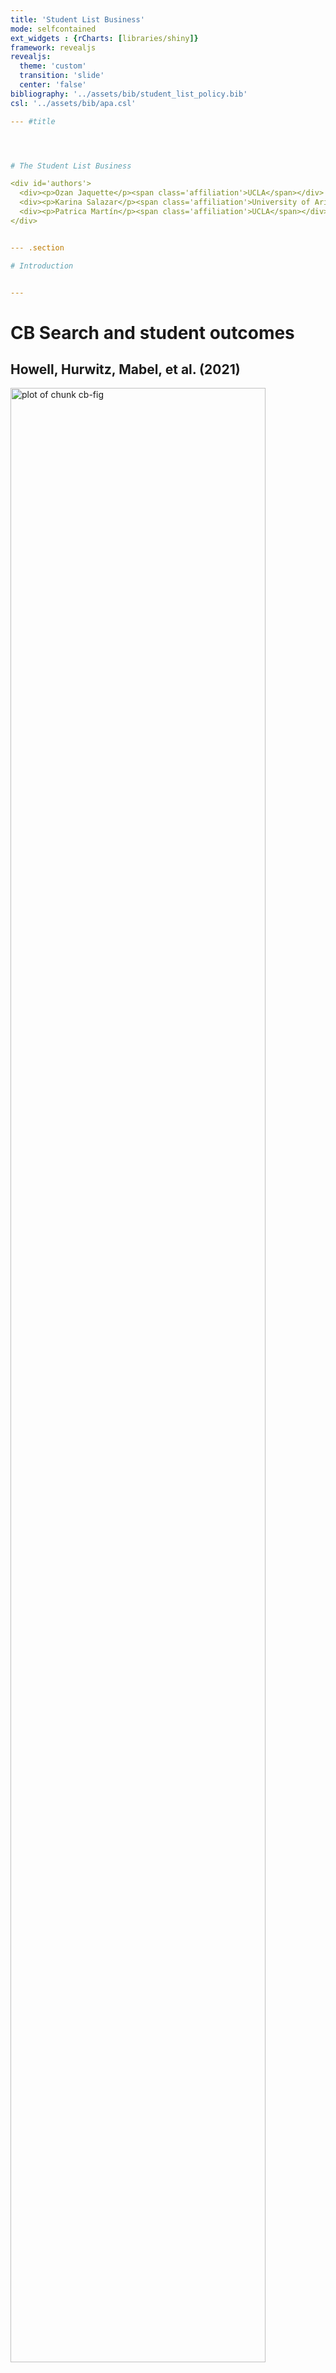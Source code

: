 ```yaml
---
title: 'Student List Business'
mode: selfcontained
ext_widgets : {rCharts: [libraries/shiny]}
framework: revealjs
revealjs:
  theme: 'custom'
  transition: 'slide'
  center: 'false'
bibliography: '../assets/bib/student_list_policy.bib'
csl: '../assets/bib/apa.csl'

--- #title




# The Student List Business

<div id='authors'>
  <div><p>Ozan Jaquette</p><span class='affiliation'>UCLA</span></div>
  <div><p>Karina Salazar</p><span class='affiliation'>University of Arizona</span></div>
  <div><p>Patrica Martín</p><span class='affiliation'>UCLA</span></div>
</div>


--- .section

# Introduction


---
```


# CB Search and student outcomes
## Howell, Hurwitz, Mabel, et al. (2021)

<img src="assets/fig/cb-fig-1.png" title="plot of chunk cb-fig" alt="plot of chunk cb-fig" width="90%" />


---

# How could lists be so important?
## The US market for higher education


Title IV institutions
- Allowed to enroll students that receive federal financial aid

<br>

A national voucher system
- Federal/state student aid, household savings follow students to institutions

<br>

Tuition is largest revenue source
- Title IV institutions have incentive to enroll students who receive federal student aid

<br>

Problems
- Students don't know all their options, don't know which institutions interested in them
- Institutions don't know who the prospects are or how to contact them

<br>

Student lists
- A matchmaking intermediary that connects institutions to prospects


--- .subsection

# The student list project


--- 

## Project overview

Data collection

- Issued public records requests to all public universities in four states (CA, IL, MN, TX)
- Target student list vendors
  - College Board, ACT
- Data collection began February 2020  
  - Seeking student lists purchased from 2016-2020

<br>
For each purchased list, sought two pieces of data

1. "Order summary" specifying search filter criteria ([LINK](https://drive.google.com/file/d/1gPZ-WWw0gdFT7VtzBN3hKLnj2DzoaqnY/view))
1. De-identified prospect-level student list ([LINK](https://drive.google.com/file/d/1Qvc_QRi9izEF1W78Lh4nNi5NsXjCZqUE/view))

<br>
Empirical research questions

1. Which filter criteria were selected in student lists purchases?
1. What are the characteristics of prospects included in student lists purchases?
1. What is the relationship between student list filter criteria and the characteristics of
purchased prospects?

<br>
Partners

- Funded by Joyce Foundation, Kresge Foundation
- Pro bono partnership with a civil rights legal organization and four multinational law firms
- Our first report to be published by [ACCEPT](https://www.acceptgroup.org/)


---

## What we learned


Began the project with a focus on university behavior

- Which universities doing a "good" vs. "bad" job of reaching out to the community?
- This was the wrong focus!

<br>
What we learned
- The student list products themselves are problematic
- Often, name buys outsourced to consultancy and university employees lacked knowledge
- Radical transformation in market for student list data happening right now
  - For-profit suppliers entered the market
  - Distinction between consulting firms and student list vendor has blurred
  - Test-optional

<br>
Revised focus
- Student list products
- Dynamics and key players in the market for student list data



--- .section

# The Student List Business


--- .subsection

# Student list basics


--- .subsubsection

# Situating the student list business
## How industries find customers


**Lead generation**

- Connect consumers interested in products (leads) to merchants who sell those products (Federal Trade Commission, 2016)

<br>
__List-based leads__, based on the direct mail model

- "Publisher" obtains information about customers >>
  - Often, publisher sells data to "aggregator" >>
  - Publisher/aggregator sells data to merchant >>
  - Merchant serves marketing material to consumers via purchased contact info
- Student lists are example of list-based lead generation

<br>
__Behavioral-based leads__ (e.g., Google Search)

- Target (*verb*) users of a platform (e.g., Twitter)
- Identify targets (*noun*) based on user profile, simultaneously serve ads while they are on platform
  - Also, serve ads when they visit website that partners with the platform (e.g., Google Display Network)


<br>
Finding customers in higher education

- Buy lists from College Board and ACT to identify college-bound high school students (EAB, 2018)
- Behavioral based marketing to target markets where reliable student lists are unavailable
  - e.g., community college and for-profit credentials, online program managers (OPMs) recruiting adults
  - Additionally, behavioral based marketing for brand awareness


--- &twocol

## The enrollment funnel

*** =left

<center>**The marketing funnel**</center>


<br>

<img src="../assets/images/marketing-funnel-diagram.png" alt="Enrollment Funnel" style="width:90%;margin:0 auto;">

Source: [skyword.com](https://www.skyword.com/contentstandard/how-the-marketing-funnel-works-from-top-to-bottom/)

*** =right

<center>**The enrollment funnel**</center>

<br>

<img src="../assets/images/enrollment_funnel.png" alt="Enrollment Funnel" style="width:80%;margin:0 auto;">

Source: [pngwing.com](https://www.pngwing.com/en/free-png-krrpy)


--- &twocol

## The enrollment funnel

*** =left

Prospects

- Population of desirable potential students

Leads

- Prospects whose contact info has been obtained

Inquiries

- Prospects who have contacted the institution
  - Institution as first contact (leads)
  - Student as first contact

<br>
Interventions along the funnel

- Convert prospects to leads
  - purchase student lists
- Convert leads/inquiries to applicants
  - Email, mail, targeted social media
- Convert admits to enrolles
  - Financial aid packages

*** =right

<center>**The enrollment funnel**</center>

<br>

<img src="../assets/images/enrollment_funnel.png" alt="Enrollment Funnel" style="width:80%;margin:0 auto;">

Source: [pngwing.com](https://www.pngwing.com/en/free-png-krrpy)




--- .subsubsection

# College Board and ACT lists
## Data sources and list contents

College Board and ACT have been largest student list vendors for several decades

- College Board "Student Search Service" created in 1972 (Belkin, 2019)
- ACT "Educational Opportunity Service"
  - ACT acquired National Research Center for College and University (NRCCUA) in 2018
  - Student list products part of new "Encoura Data Lab"

<br>
Source of student list data

- Create student list data from database of test takers (e.g., PSAT, SAT, AP, PreACT, ACT)
  - Pre-test questionnaire (e.g., demographic, preferences about college)
- Students have opportunity to opt in or opt out of student list products

<br>
Pricing

- Historically, a price-per-prospect model
- ACT moved to subscription pricing with [creation of Encoura](https://encoura.org/combined-data-set/)
- College Board currently charges \$0.50 per name, but [moving to subscription pricing](https://cbsearch.collegeboard.org/pdf/2022-23-subscription-plan-pricing.pdf) too

<br>
What information does a list contain
- Contact, demographic, college preferences, limited academic achievement
- College Board template [HERE](https://drive.google.com/file/d/1Qvc_QRi9izEF1W78Lh4nNi5NsXjCZqUE/view)
- ACT template [HERE](https://drive.google.com/file/d/1rsP45OyOsnPYhV8uWYKDAy_spGhjj6aj/view)


--- 

## Sources of exclusion

<br>

College Board and ACT student lists exclude students in two broad ways

1. Generally, only test-takers are included in student list products
  - Test-taking rates differ by race, socioeconomic status, geography
1. "Search filters" allow universities to control which prospects included/excluded from a purchase
  - Relationship between search filters and prospect characteristics is focus of our empirical analyses (report 2)

<br>
Test-optional

- Test-optional movement threatens "coverage" of College Board/ACT student list products
- Number of test-takers will likely decline in future


--- 

## Buying student lists

"Search filters" allow universities to control which prospects included/excluded from a purchase

<br>
Commonly used search filters ([Link to ACT filters](https://helpcenter.encoura.org/hc/en-us/articles/360035260452-Prospect-Search-Filters-))

- Graduation year, HS GPA, test score range, gender, race/ethnicity, geography (e.g., state, zip-code, "geomarket"), intended major

<br>

New filters based on predictive analytics to facilitate micro-targeting ("efficient" name buys of "right fit" students)

- College Board "geodemographic" filters
  - Target prospects based on historical college-going behavior of students at the school/neighborhood
- ACT "enrollment predictor"
  - Target prospects based on their predicted probability of enrolling at your institution

<br>

Policy concerns

- Some search filters disproportionately exclude underrepresented students, especially when used in combination
- Filtering prospects based on the behavior of others (e.g., geodemographic filters)
- More broadly, demand for filters that aid "efficient" name buys is a consequence of names costing so much

--- .subsection

# Market dynamics


--- 

# Shaping the market for student list data
## The five dynamics

1. **Universities and enrollment management consulting firms**
  - Universities are primary customers of student lists, but EM consultancies play central role in buying and using names
<br>    
1. **New data sources, new vendors**
  - Advances in technology created new sources of student list data, leading to market entry by new vendors
<br>    
1. **Acquisitions and concentration**
  - Trend towards competition reversed by rise in acquisitions; EAB enters the student list business
<br>    
1. **Incumbents College Board and ACT seek to retain competitive advantage**
  - Add product features that aid micro-targeting
  - Enter the market for enrollment management consulting
<br>    
1. **The test-optional movement**
  - For-profit firms poised to acquire market share ceded by CB/ACT, and maximize profit by restricting access to names


--- .subsubsection

# Universities and consulting firms
## &nbsp;

Universities need students

- Universities are the primary customers of student list products
- As recruiting became more complex and competitive, universities hire EM consultancies to develop/implement recruiting campaigns

<br>
Enrollment management (EM) consulting firms
- Universities are the primary customers of EM consultancies
- EM firms depend on student list suppliers for two reasons:
  1. Advice/execution of name buys is a core service offered by firms
  1. Names are essential input to predictive models and recruiting interventions firms provide

<br>
Competition in the enrollment management consulting industry

- A mix of large full-service providers (e.g., [Ruffalo Noel Levitz](https://www.ruffalonl.com/)) and small/medium boutique firms (e.g., [Fire Engine Red](https://www.fire-engine-red.com/))
- Anecdotally, market entry in the 2000s
- Over last decade, increase in market concentration due to acquisitions (Rogers, 2014; Wan, 2021)

--- .subsubsection

# New data sources, new vendors
## &nbsp;

Sources of student list data by late 20th Century

- Standardized assessments
- High school students complete paper survey at school (e.g., College Bound Selection Service (CBSS))

<br>

Advances in technology yield new sources of student list data in the 21st Century

- Data students voluntarily submit online
  - Free college/scholarship search engines (e.g., [scholarships.com](https://www.scholarships.com/), [Niche](https://www.niche.com/colleges/search/best-colleges/), [parchment](https://www.parchment.com/c/college/search/browse/), [Cappex](https://www.cappex.com/))
  - Social network platforms with explicit goal of sharing student profiles with universities they are interested in (e.g., Zinch, [Cirkled In](https://www.cirkledin.com/))
- Software purchased by high schools to help students plan for college
  - e.g., [Naviance](https://www.powerschool.com/solutions/naviance-by-powerschool/), [Scoir](https://www.scoir.com/?hsLang=en-us)
  
<br>

New data sources create opportunities for market entry by new vendors

- Vendors associated with college search engines (e.g., [Cappex](https://www.cappex.com/))
  - Failed market entry by Chegg
- Vendors associated with software used by high schools/students
  - Hobsons acquired Naviance >> PowerSchool acquired Naviance

--- .subsubsection

# Acquisitions and concentration
## Trends in broader EdTech sector

The 2000s were a time of investment and market entry in EdTech, including:

- Entry in enrollment management consulting industry
- Entry by new student list vendors

<br>
In last five years, increase in both investment and acquisitions (Bradley, 2021)

- Broader EdTech sector becomes more concentrated
- Student list vendors get acquired (e.g., NRCCUA by ACT, Cappex by EAB)
- Enrollment management consulting firms get acquired (e.g., Noel Levitz by Ruffalo, ) (Rogers, 2014)

<br>
Emergence of large organizations that are simultaneously consultants, software providers, and suppliers of names

- [EAB](https://eab.com/) is an enrollment management consulting firm
  - EAB does not sell lists the way College Board and ACT do
  - By end of 2021, EAB arguably became one of most important suppliers of names


--- 

## EAB enters the student list business

Origins of EAB

- In 1983, Bill Royall founded Royall \& Company to provide direct marketing and fundraising for political campaigns
- By 1995, enrollment management consulting for higher ed became main focus
- In 2015, Royall \& Company was acquired for \$850 million by the the Advisory Board Company (NASDAQ:ABCO)
- In 2017, purchased by Vista Equity partners for \$1.5 billion





--- .subsubsection

# Incumbents seek advantage
## &nbsp;

TEXT

--- .subsubsection

# Test-optional
## &nbsp;

TEXT



--- .section

# Empirical Analyses


---

# Introduction
## Women in STEM prospects

<img src="assets/fig/women-in-stem-1.png" title="plot of chunk women-in-stem" alt="plot of chunk women-in-stem" width="90%" />

Note: <i>Public high schools that satisfied the following criteria were included: enrolls at least ten female 12th graders; is a non-virtual school; is an open, new, or reopened school. Prospects whose race were unknown (0.9%) or did not report their race (3%) were excluded.</i>



--- .subsection

# Data collection and research design


--- .subsubsection

# Data collection
## Summary of data received

<!-- html table generated in R 3.6.3 by xtable 1.8-4 package -->
<!-- Mon Aug 29 02:17:42 2022 -->
<table border=1>
  <tr style="text-align:center;"><th>State</th><th># received order summary</th><th># no order summary</th><th># received list</th><th># no list</th><th># received both</th><th># did not receive both</th></tr> <tr> <td align="center"> CA </td> <td align="center">   9 </td> <td align="center">  23 </td> <td align="center">  13 </td> <td align="center">  19 </td> <td align="center">   9 </td> <td align="center">  23 </td> </tr>
  <tr> <td align="center"> IL </td> <td align="center">   9 </td> <td align="center">   3 </td> <td align="center">   9 </td> <td align="center">   3 </td> <td align="center">   8 </td> <td align="center">   4 </td> </tr>
  <tr> <td align="center"> TX </td> <td align="center">  15 </td> <td align="center">  20 </td> <td align="center">  16 </td> <td align="center">  19 </td> <td align="center">  10 </td> <td align="center">  25 </td> </tr>
   </table>


--- .subsubsection

# Research design
## Summary of orders and prospects

<!-- html table generated in R 3.6.3 by xtable 1.8-4 package -->
<!-- Mon Aug 29 02:17:42 2022 -->
<table border=1>
  <tr style="text-align:center;"><th style="border-bottom:none;">RQ1</th><th style="border-bottom:none;">RQ3</th><th style="border-bottom:none;">RQ2</th><th style="border-bottom:none;">RQ3</th></tr><tr style="text-align:center;"><th># orders total</th><th># orders with list</th><th># prospects total</th><th># prospects with order</th></tr> <tr> <td align="center"> 830 </td> <td align="center"> 414 </td> <td align="center"> 3,663,257 </td> <td align="center"> 2,549,085 </td> </tr>
   </table>


---

## Orders and prospects purchased

<img src="assets/fig/orders-prospects-purchased-1.png" title="plot of chunk orders-prospects-purchased" alt="plot of chunk orders-prospects-purchased" width="90%" />



--- .subsection

# RQ1


--- .subsubsection

# Broad patterns
## Filters used in order purchases

<img src="assets/fig/orders-filters-1.png" title="plot of chunk orders-filters" alt="plot of chunk orders-filters" width="90%" />


--- .subsubsection

# Academic filters
## GPA filter used

<img src="assets/fig/orders-gpa-1.png" title="plot of chunk orders-gpa" alt="plot of chunk orders-gpa" width="90%" />


---

## SAT filter used


<img src="assets/fig/orders-sat-1.png" title="plot of chunk orders-sat" alt="plot of chunk orders-sat" width="90%" />


---

## PSAT filter used

<img src="assets/fig/orders-psat-1.png" title="plot of chunk orders-psat" alt="plot of chunk orders-psat" width="90%" />



--- .subsubsection

#  Geographic filters
## State filter used by research universities, out-of-state

<img src="assets/fig/orders-state-research-outofstate-1.png" title="plot of chunk orders-state-research-outofstate" alt="plot of chunk orders-state-research-outofstate" width="90%" />

---

## State filter used by research universities, in-state

<img src="assets/fig/orders-state-research-instate-1.png" title="plot of chunk orders-state-research-instate" alt="plot of chunk orders-state-research-instate" width="90%" />


--- .subsubsection

# Demographic filters
## Race filter

<img src="assets/fig/orders-race-1.png" title="plot of chunk orders-race" alt="plot of chunk orders-race" width="90%" />


--- .subsubsection

# Combination of filters
## Filter combos used in order purchases

<!-- html table generated in R 3.6.3 by xtable 1.8-4 package -->
<!-- Mon Aug 29 02:17:49 2022 -->
<table border=1>
  <tr><th colspan="3" style="text-align:center;">Research</th><th colspan="3" style="text-align:center;">MA/doctoral</th></tr><tr><th>Filters</th><th>Count</th><th>Percent</th><th>Filters</th><th>Count</th><th>Percent</th></tr> <tr> <td> HS grad class, GPA, SAT, PSAT, Rank, State, Race </td> <td align="center">  39 </td> <td align="center"> 10% </td> <td> HS grad class, GPA, SAT, Zip code </td> <td align="center"> 206 </td> <td align="center"> 45% </td> </tr>
  <tr> <td> HS grad class, PSAT, State </td> <td align="center">  27 </td> <td align="center"> 7% </td> <td> HS grad class, GPA, PSAT, Zip code </td> <td align="center"> 145 </td> <td align="center"> 32% </td> </tr>
  <tr> <td> HS grad class, GPA, PSAT, State, Race </td> <td align="center">  20 </td> <td align="center"> 5% </td> <td> HS grad class, SAT, State </td> <td align="center">  31 </td> <td align="center"> 7% </td> </tr>
  <tr> <td> HS grad class, PSAT, State, Low SES </td> <td align="center">  20 </td> <td align="center"> 5% </td> <td> HS grad class, GPA, SAT, PSAT, Zip code </td> <td align="center">  28 </td> <td align="center"> 6% </td> </tr>
  <tr> <td> HS grad class, GPA, PSAT, State </td> <td align="center">  17 </td> <td align="center"> 5% </td> <td> HS grad class, GPA, SAT, State </td> <td align="center">   7 </td> <td align="center"> 2% </td> </tr>
  <tr> <td> HS grad class, GPA, SAT, State </td> <td align="center">  16 </td> <td align="center"> 4% </td> <td> HS grad class, SAT, Geomarket </td> <td align="center">   6 </td> <td align="center"> 1% </td> </tr>
  <tr> <td> HS grad class, GPA, AP score, Geomarket </td> <td align="center">  15 </td> <td align="center"> 4% </td> <td> HS grad class, GPA, SAT, County </td> <td align="center">   5 </td> <td align="center"> 1% </td> </tr>
  <tr> <td> HS grad class, GPA, SAT, PSAT, State, Segment, Gender </td> <td align="center">  13 </td> <td align="center"> 3% </td> <td> HS grad class, GPA, SAT, PSAT, County </td> <td align="center">   4 </td> <td align="center"> 1% </td> </tr>
  <tr> <td> HS grad class, PSAT, Geomarket </td> <td align="center">  12 </td> <td align="center"> 3% </td> <td> HS grad class, GPA, PSAT, State </td> <td align="center">   2 </td> <td align="center"> 0% </td> </tr>
  <tr> <td> HS grad class, SAT, State, Low SES, College size </td> <td align="center">  11 </td> <td align="center"> 3% </td> <td> HS grad class, SAT, Geomarket, College type </td> <td align="center">   2 </td> <td align="center"> 0% </td> </tr>
   </table>


--- .subsection

# RQ2


---

# Characteristics of Prospects
## Number of prospects by university type and location

<img src="assets/fig/rq2-counts-1.png" title="plot of chunk rq2-counts" alt="plot of chunk rq2-counts" width="90%" />



--- .subsubsection

# Public research universities 
## Racial composition of prospects in lists purchased

<img src="assets/fig/rq2-race-research-1.png" title="plot of chunk rq2-race-research" alt="plot of chunk rq2-race-research" width="90%" />


---

## Median household income of prospects in lists purchased

<img src="assets/fig/rq2-income-research-1.png" title="plot of chunk rq2-income-research" alt="plot of chunk rq2-income-research" width="90%" />


---

## Locale of prospects in lists purchased

<img src="assets/fig/rq2-locale-research-1.png" title="plot of chunk rq2-locale-research" alt="plot of chunk rq2-locale-research" width="90%" />


--- .subsubsection

# Public ma/doctoral universities
## Racial composition of prospects in lists purchased

<img src="assets/fig/rq2-race-regional-1.png" title="plot of chunk rq2-race-regional" alt="plot of chunk rq2-race-regional" width="90%" />


---

## Median household income of prospects purchased

<img src="assets/fig/rq2-income-regional-1.png" title="plot of chunk rq2-income-regional" alt="plot of chunk rq2-income-regional" width="90%" />


---

## Locale of prospects in lists purchased

<img src="assets/fig/rq2-locale-regional-1.png" title="plot of chunk rq2-locale-regional" alt="plot of chunk rq2-locale-regional" width="90%" />


--- .subsection

# RQ3


--- .subsubsection

# Characteristics by filters
## Prospect characteristics across individual filter criteria

<!-- html table generated in R 3.6.3 by xtable 1.8-4 package -->
<!-- Mon Aug 29 02:17:53 2022 -->
<table style="font-size:10px;">
  <tr style="text-align: center;"><th colspan="3" style="border-bottom: none;"></th><th colspan="5">Academic</th><th style="border-bottom: none;"><th colspan="5">Geographic</th><th style="border-bottom: none;"></th><th colspan="2">Demographic</th></tr><tr style="text-align:center;"><th width="15px;"></th><th></th><th>All domestic</th><th>GPA</th><th>PSAT</th><th>SAT</th><th>HS rank</th><th>AP score</th><th width="5px;"></th><th>Zip code</th><th>State</th><th>Geomarket</th><th>Segment</th><th>CBSA</th><th width="5px;"></th><th>Race</th><th>Gender</th></tr> <tr> <td> Total </td> <td>   </td> <td align="center"> 3,547,620 </td> <td align="center"> 1,101,266 </td> <td align="center"> 1,812,447 </td> <td align="center"> 971,237 </td> <td align="center"> 146,660 </td> <td align="center"> 75,479 </td> <td align="center">   </td> <td align="center"> 165,924 </td> <td align="center"> 1,173,678 </td> <td align="center"> 1,056,951 </td> <td align="center"> 186,519 </td> <td align="center"> 146,313 </td> <td align="center">   </td> <td align="center"> 279,626 </td> <td align="center"> 39,546 </td> </tr>
   <tr style="font-weight:900"><td colspan="2">Location</td></tr><tr> <td>   </td> <td> % In-state </td> <td align="center"> 38 </td> <td align="center"> 62 </td> <td align="center"> 30 </td> <td align="center"> 54 </td> <td align="center"> 83 </td> <td align="center"> 42 </td> <td align="center">   </td> <td align="center"> 98 </td> <td align="center"> 48 </td> <td align="center"> 17 </td> <td align="center"> 15 </td> <td align="center"> 4 </td> <td align="center">   </td> <td align="center"> 59 </td> <td align="center"> 6 </td> </tr>
  <tr> <td>   </td> <td> % Out-of-state </td> <td align="center"> 62 </td> <td align="center"> 38 </td> <td align="center"> 70 </td> <td align="center"> 46 </td> <td align="center"> 17 </td> <td align="center"> 58 </td> <td align="center">   </td> <td align="center"> 2 </td> <td align="center"> 52 </td> <td align="center"> 83 </td> <td align="center"> 85 </td> <td align="center"> 96 </td> <td align="center">   </td> <td align="center"> 41 </td> <td align="center"> 94 </td> </tr>
   <tr style="font-weight:900"><td colspan="2">Race/ethnicity</td></tr><tr> <td>   </td> <td> % White </td> <td align="center"> 48 </td> <td align="center"> 45 </td> <td align="center"> 50 </td> <td align="center"> 47 </td> <td align="center"> 51 </td> <td align="center"> 17 </td> <td align="center">   </td> <td align="center"> 43 </td> <td align="center"> 42 </td> <td align="center"> 57 </td> <td align="center"> 51 </td> <td align="center"> 53 </td> <td align="center">   </td> <td align="center"> 25 </td> <td align="center"> 47 </td> </tr>
  <tr> <td>   </td> <td> % Asian </td> <td align="center"> 16 </td> <td align="center"> 15 </td> <td align="center"> 17 </td> <td align="center"> 15 </td> <td align="center"> 10 </td> <td align="center"> 7 </td> <td align="center">   </td> <td align="center"> 13 </td> <td align="center"> 18 </td> <td align="center"> 13 </td> <td align="center"> 27 </td> <td align="center"> 28 </td> <td align="center">   </td> <td align="center"> 5 </td> <td align="center"> 38 </td> </tr>
  <tr> <td>   </td> <td> % Black </td> <td align="center"> 5 </td> <td align="center"> 7 </td> <td align="center"> 4 </td> <td align="center"> 7 </td> <td align="center"> 8 </td> <td align="center"> 17 </td> <td align="center">   </td> <td align="center"> 8 </td> <td align="center"> 5 </td> <td align="center"> 4 </td> <td align="center"> 3 </td> <td align="center"> 2 </td> <td align="center">   </td> <td align="center"> 11 </td> <td align="center"> 1 </td> </tr>
  <tr> <td>   </td> <td> % Latinx </td> <td align="center"> 21 </td> <td align="center"> 24 </td> <td align="center"> 19 </td> <td align="center"> 22 </td> <td align="center"> 23 </td> <td align="center"> 46 </td> <td align="center">   </td> <td align="center"> 27 </td> <td align="center"> 24 </td> <td align="center"> 16 </td> <td align="center"> 11 </td> <td align="center"> 8 </td> <td align="center">   </td> <td align="center"> 46 </td> <td align="center"> 6 </td> </tr>
  <tr> <td>   </td> <td> % AI/AN </td> <td align="center"> 1 </td> <td align="center"> 1 </td> <td align="center"> 1 </td> <td align="center"> 0 </td> <td align="center"> 1 </td> <td align="center"> 1 </td> <td align="center">   </td> <td align="center"> 1 </td> <td align="center"> 1 </td> <td align="center"> 0 </td> <td align="center"> 0 </td> <td align="center"> 0 </td> <td align="center">   </td> <td align="center"> 2 </td> <td align="center"> 0 </td> </tr>
  <tr> <td>   </td> <td> % NH/PI </td> <td align="center"> 0 </td> <td align="center"> 0 </td> <td align="center"> 0 </td> <td align="center"> 0 </td> <td align="center"> 0 </td> <td align="center"> 1 </td> <td align="center">   </td> <td align="center"> 0 </td> <td align="center"> 0 </td> <td align="center"> 0 </td> <td align="center"> 0 </td> <td align="center"> 0 </td> <td align="center">   </td> <td align="center"> 0 </td> <td align="center"> 0 </td> </tr>
  <tr> <td>   </td> <td> % Multiracial </td> <td align="center"> 5 </td> <td align="center"> 5 </td> <td align="center"> 5 </td> <td align="center"> 5 </td> <td align="center"> 5 </td> <td align="center"> 10 </td> <td align="center">   </td> <td align="center"> 4 </td> <td align="center"> 6 </td> <td align="center"> 5 </td> <td align="center"> 5 </td> <td align="center"> 5 </td> <td align="center">   </td> <td align="center"> 9 </td> <td align="center"> 5 </td> </tr>
  <tr> <td>   </td> <td> % Other </td> <td align="center"> 0 </td> <td align="center"> 0 </td> <td align="center"> 0 </td> <td align="center"> 0 </td> <td align="center"> 0 </td> <td align="center"> 0 </td> <td align="center">   </td> <td align="center"> 0 </td> <td align="center"> 0 </td> <td align="center"> 0 </td> <td align="center"> 0 </td> <td align="center"> 0 </td> <td align="center">   </td> <td align="center"> 0 </td> <td align="center"> 0 </td> </tr>
  <tr> <td>   </td> <td> % No response </td> <td align="center"> 4 </td> <td align="center"> 3 </td> <td align="center"> 3 </td> <td align="center"> 3 </td> <td align="center"> 2 </td> <td align="center"> 1 </td> <td align="center">   </td> <td align="center"> 4 </td> <td align="center"> 3 </td> <td align="center"> 4 </td> <td align="center"> 3 </td> <td align="center"> 3 </td> <td align="center">   </td> <td align="center"> 2 </td> <td align="center"> 3 </td> </tr>
  <tr> <td>   </td> <td> % Missing </td> <td align="center"> 0 </td> <td align="center"> 0 </td> <td align="center"> 1 </td> <td align="center"> 0 </td> <td align="center"> 0 </td> <td align="center"> 0 </td> <td align="center">   </td> <td align="center"> 1 </td> <td align="center"> 1 </td> <td align="center"> 1 </td> <td align="center"> 0 </td> <td align="center"> 0 </td> <td align="center">   </td> <td align="center"> 0 </td> <td align="center"> 0 </td> </tr>
   <tr style="font-weight:900"><td colspan="2">Gender</td></tr><tr> <td>   </td> <td> % Male </td> <td align="center"> 34 </td> <td align="center"> 19 </td> <td align="center"> 37 </td> <td align="center"> 18 </td> <td align="center"> 0 </td> <td align="center"> 3 </td> <td align="center">   </td> <td align="center"> 46 </td> <td align="center"> 24 </td> <td align="center"> 48 </td> <td align="center"> 6 </td> <td align="center"> 0 </td> <td align="center">   </td> <td align="center"> 11 </td> <td align="center"> 0 </td> </tr>
  <tr> <td>   </td> <td> % Female </td> <td align="center"> 36 </td> <td align="center"> 23 </td> <td align="center"> 40 </td> <td align="center"> 20 </td> <td align="center"> 1 </td> <td align="center"> 15 </td> <td align="center">   </td> <td align="center"> 54 </td> <td align="center"> 27 </td> <td align="center"> 52 </td> <td align="center"> 9 </td> <td align="center"> 0 </td> <td align="center">   </td> <td align="center"> 12 </td> <td align="center"> 33 </td> </tr>
  <tr> <td>   </td> <td> % Other  </td> <td align="center"> 0 </td> <td align="center"> 0 </td> <td align="center"> 0 </td> <td align="center"> 0 </td> <td align="center"> 0 </td> <td align="center"> 0 </td> <td align="center">   </td> <td align="center"> 0 </td> <td align="center"> 0 </td> <td align="center"> 0 </td> <td align="center"> 0 </td> <td align="center"> 0 </td> <td align="center">   </td> <td align="center"> 0 </td> <td align="center"> 0 </td> </tr>
  <tr> <td>   </td> <td> % Missing  </td> <td align="center"> 30 </td> <td align="center"> 58 </td> <td align="center"> 22 </td> <td align="center"> 63 </td> <td align="center"> 99 </td> <td align="center"> 82 </td> <td align="center">   </td> <td align="center"> 0 </td> <td align="center"> 49 </td> <td align="center"> 0 </td> <td align="center"> 85 </td> <td align="center"> 1 </td> <td align="center">   </td> <td align="center"> 77 </td> <td align="center"> 67 </td> </tr>
   <tr style="font-weight:900"><td colspan="2">Household income</td></tr><tr> <td>   </td> <td> Median income </td> <td align="center"> $107K </td> <td align="center"> $105K </td> <td align="center"> $108K </td> <td align="center"> $105K </td> <td align="center"> $99K </td> <td align="center"> $90K </td> <td align="center">   </td> <td align="center"> $97K </td> <td align="center"> $105K </td> <td align="center"> $107K </td> <td align="center"> $130K </td> <td align="center"> $135K </td> <td align="center">   </td> <td align="center"> $94K </td> <td align="center"> $127K </td> </tr>
   <tr style="font-weight:900"><td colspan="2">Locale</td></tr><tr> <td>   </td> <td> % City </td> <td align="center"> 27 </td> <td align="center"> 27 </td> <td align="center"> 27 </td> <td align="center"> 26 </td> <td align="center"> 26 </td> <td align="center"> 31 </td> <td align="center">   </td> <td align="center"> 31 </td> <td align="center"> 30 </td> <td align="center"> 23 </td> <td align="center"> 24 </td> <td align="center"> 22 </td> <td align="center">   </td> <td align="center"> 29 </td> <td align="center"> 26 </td> </tr>
  <tr> <td>   </td> <td> % Suburban </td> <td align="center"> 44 </td> <td align="center"> 47 </td> <td align="center"> 44 </td> <td align="center"> 48 </td> <td align="center"> 53 </td> <td align="center"> 40 </td> <td align="center">   </td> <td align="center"> 42 </td> <td align="center"> 42 </td> <td align="center"> 46 </td> <td align="center"> 54 </td> <td align="center"> 57 </td> <td align="center">   </td> <td align="center"> 47 </td> <td align="center"> 49 </td> </tr>
  <tr> <td>   </td> <td> % Rural - Fringe </td> <td align="center"> 22 </td> <td align="center"> 20 </td> <td align="center"> 22 </td> <td align="center"> 20 </td> <td align="center"> 15 </td> <td align="center"> 23 </td> <td align="center">   </td> <td align="center"> 19 </td> <td align="center"> 22 </td> <td align="center"> 23 </td> <td align="center"> 19 </td> <td align="center"> 19 </td> <td align="center">   </td> <td align="center"> 19 </td> <td align="center"> 23 </td> </tr>
  <tr> <td>   </td> <td> % Rural - Distant </td> <td align="center"> 6 </td> <td align="center"> 6 </td> <td align="center"> 5 </td> <td align="center"> 6 </td> <td align="center"> 6 </td> <td align="center"> 5 </td> <td align="center">   </td> <td align="center"> 7 </td> <td align="center"> 6 </td> <td align="center"> 6 </td> <td align="center"> 2 </td> <td align="center"> 1 </td> <td align="center">   </td> <td align="center"> 6 </td> <td align="center"> 2 </td> </tr>
  <tr> <td>   </td> <td> % Rural - Remote </td> <td align="center"> 1 </td> <td align="center"> 0 </td> <td align="center"> 1 </td> <td align="center"> 0 </td> <td align="center"> 0 </td> <td align="center"> 0 </td> <td align="center">   </td> <td align="center"> 1 </td> <td align="center"> 1 </td> <td align="center"> 1 </td> <td align="center"> 0 </td> <td align="center"> 0 </td> <td align="center">   </td> <td align="center"> 0 </td> <td align="center"> 0 </td> </tr>
  <tr> <td>   </td> <td> % Missing   </td> <td align="center"> 0 </td> <td align="center"> 0 </td> <td align="center"> 0 </td> <td align="center"> 0 </td> <td align="center"> 0 </td> <td align="center"> 0 </td> <td align="center">   </td> <td align="center"> 0 </td> <td align="center"> 0 </td> <td align="center"> 0 </td> <td align="center"> 0 </td> <td align="center"> 0 </td> <td align="center">   </td> <td align="center"> 0 </td> <td align="center"> 0 </td> </tr>
   </table>


--- .subsubsection

# Zip code & test score filters
## Los Angeles prospects from top income decile zip codes

<img src="assets/fig/asu-la-deep-dive-1.png" title="plot of chunk asu-la-deep-dive" alt="plot of chunk asu-la-deep-dive" width="90%" />



--- .subsubsection

# Geodemographic segment filters
## Filter by neighborhood segments

<!-- html table generated in R 3.6.3 by xtable 1.8-4 package -->
<!-- Mon Aug 29 02:17:55 2022 -->
<table style="font-size:10px;" id="cluster-en">
  <tr style="text-align:center;"><th style="text-align:left;">2011 D+ Cluster</th><th>SAT Math</th><th>SAT CR</th><th>Going Out of State</th><th>Percent NonWhite</th><th>Need Financial Aid</th><th>Med Income</th></tr> <tr> <td> 51 </td> <td align="center"> 546.00 </td> <td align="center"> 533.00 </td> <td align="center"> 32% </td> <td align="center"> 30% </td> <td align="center"> 57% </td> <td align="center"> $95,432 </td> </tr>
  <tr> <td> 52 </td> <td align="center"> 480.00 </td> <td align="center"> 470.00 </td> <td align="center"> 30% </td> <td align="center"> 58% </td> <td align="center"> 71% </td> <td align="center"> $63,578 </td> </tr>
  <tr> <td> 53 </td> <td align="center"> 561.00 </td> <td align="center"> 544.00 </td> <td align="center"> 32% </td> <td align="center"> 50% </td> <td align="center"> 55% </td> <td align="center"> $92,581 </td> </tr>
  <tr> <td> 54 </td> <td align="center"> 458.00 </td> <td align="center"> 443.00 </td> <td align="center"> 25% </td> <td align="center"> 83% </td> <td align="center"> 76% </td> <td align="center"> $38,977 </td> </tr>
  <tr> <td> 55 </td> <td align="center"> 566.00 </td> <td align="center"> 565.00 </td> <td align="center"> 52% </td> <td align="center"> 24% </td> <td align="center"> 63% </td> <td align="center"> $71,576 </td> </tr>
  <tr> <td> 56 </td> <td align="center"> 420.00 </td> <td align="center"> 411.00 </td> <td align="center"> 29% </td> <td align="center"> 93% </td> <td align="center"> 66% </td> <td align="center"> $35,308 </td> </tr>
  <tr> <td> 57 </td> <td align="center"> 541.00 </td> <td align="center"> 519.00 </td> <td align="center"> 52% </td> <td align="center"> 47% </td> <td align="center"> 43% </td> <td align="center"> $67,394 </td> </tr>
  <tr> <td> 58 </td> <td align="center"> 533.00 </td> <td align="center"> 489.00 </td> <td align="center"> 28% </td> <td align="center"> 87% </td> <td align="center"> 69% </td> <td align="center"> $68,213 </td> </tr>
  <tr> <td> 59 </td> <td align="center"> 561.00 </td> <td align="center"> 562.00 </td> <td align="center"> 52% </td> <td align="center"> 24% </td> <td align="center"> 74% </td> <td align="center"> $54,750 </td> </tr>
  <tr> <td> 60 </td> <td align="center"> 589.00 </td> <td align="center"> 590.00 </td> <td align="center"> 63% </td> <td align="center"> 37% </td> <td align="center"> 36% </td> <td align="center"> $104,174 </td> </tr>
  <tr> <td> 61 </td> <td align="center"> 585.00 </td> <td align="center"> 567.00 </td> <td align="center"> 51% </td> <td align="center"> 30% </td> <td align="center"> 40% </td> <td align="center"> $123,858 </td> </tr>
  <tr> <td> 62 </td> <td align="center"> 596.00 </td> <td align="center"> 595.00 </td> <td align="center"> 67% </td> <td align="center"> 24% </td> <td align="center"> 72% </td> <td align="center"> $59,824 </td> </tr>
  <tr> <td> 63 </td> <td align="center"> 548.00 </td> <td align="center"> 541.00 </td> <td align="center"> 39% </td> <td align="center"> 23% </td> <td align="center"> 65% </td> <td align="center"> $69,347 </td> </tr>
  <tr> <td> 64 </td> <td align="center"> 466.00 </td> <td align="center"> 466.00 </td> <td align="center"> 48% </td> <td align="center"> 34% </td> <td align="center"> 29% </td> <td align="center"> $49,829 </td> </tr>
  <tr> <td> 65 </td> <td align="center"> 440.00 </td> <td align="center"> 433.00 </td> <td align="center"> 23% </td> <td align="center"> 93% </td> <td align="center"> 78% </td> <td align="center"> $45,081 </td> </tr>
  <tr> <td> 66 </td> <td align="center"> 499.00 </td> <td align="center"> 492.00 </td> <td align="center"> 20% </td> <td align="center"> 12% </td> <td align="center"> 76% </td> <td align="center"> $50,453 </td> </tr>
  <tr> <td> 67 </td> <td align="center"> 519.00 </td> <td align="center"> 501.00 </td> <td align="center"> 27% </td> <td align="center"> 53% </td> <td align="center"> 59% </td> <td align="center"> $60,960 </td> </tr>
  <tr> <td> 68 </td> <td align="center"> 552.00 </td> <td align="center"> 558.00 </td> <td align="center"> 52% </td> <td align="center"> 35% </td> <td align="center"> 65% </td> <td align="center"> $57,902 </td> </tr>
  <tr> <td> 69 </td> <td align="center"> 534.00 </td> <td align="center"> 521.00 </td> <td align="center"> 37% </td> <td align="center"> 19% </td> <td align="center"> 65% </td> <td align="center"> $88,100 </td> </tr>
  <tr> <td> 70 </td> <td align="center"> 613.00 </td> <td align="center"> 598.00 </td> <td align="center"> 65% </td> <td align="center"> 29% </td> <td align="center"> 61% </td> <td align="center"> $86,381 </td> </tr>
  <tr> <td> 71 </td> <td align="center"> 405.00 </td> <td align="center"> 408.00 </td> <td align="center"> 39% </td> <td align="center"> 97% </td> <td align="center"> 68% </td> <td align="center"> $42,661 </td> </tr>
  <tr> <td> 72 </td> <td align="center"> 399.00 </td> <td align="center"> 397.00 </td> <td align="center"> 31% </td> <td align="center"> 87% </td> <td align="center"> 47% </td> <td align="center"> $32,708 </td> </tr>
  <tr> <td> 73 </td> <td align="center"> 528.00 </td> <td align="center"> 514.00 </td> <td align="center"> 29% </td> <td align="center"> 42% </td> <td align="center"> 62% </td> <td align="center"> $90,849 </td> </tr>
  <tr> <td> 74 </td> <td align="center"> 433.00 </td> <td align="center"> 435.00 </td> <td align="center"> 29% </td> <td align="center"> 84% </td> <td align="center"> 79% </td> <td align="center"> $44,065 </td> </tr>
  <tr> <td> 75 </td> <td align="center"> 459.00 </td> <td align="center"> 457.00 </td> <td align="center"> 28% </td> <td align="center"> 85% </td> <td align="center"> 72% </td> <td align="center"> $50,421 </td> </tr>
  <tr> <td> 76 </td> <td align="center"> 514.00 </td> <td align="center"> 509.00 </td> <td align="center"> 27% </td> <td align="center"> 38% </td> <td align="center"> 64% </td> <td align="center"> $61,332 </td> </tr>
  <tr> <td> 77 </td> <td align="center"> 502.00 </td> <td align="center"> 492.00 </td> <td align="center"> 26% </td> <td align="center"> 18% </td> <td align="center"> 75% </td> <td align="center"> $62,372 </td> </tr>
  <tr> <td> 78 </td> <td align="center"> 594.00 </td> <td align="center"> 578.00 </td> <td align="center"> 56% </td> <td align="center"> 26% </td> <td align="center"> 39% </td> <td align="center"> $134,400 </td> </tr>
  <tr> <td> 79 </td> <td align="center"> 550.00 </td> <td align="center"> 551.00 </td> <td align="center"> 57% </td> <td align="center"> 32% </td> <td align="center"> 74% </td> <td align="center"> $40,909 </td> </tr>
  <tr> <td> 80 </td> <td align="center"> 534.00 </td> <td align="center"> 527.00 </td> <td align="center"> 39% </td> <td align="center"> 39% </td> <td align="center"> 65% </td> <td align="center"> $49,877 </td> </tr>
  <tr> <td> 81 </td> <td align="center"> 491.00 </td> <td align="center"> 483.00 </td> <td align="center"> 27% </td> <td align="center"> 57% </td> <td align="center"> 72% </td> <td align="center"> $63,030 </td> </tr>
  <tr> <td> 82 </td> <td align="center"> 496.00 </td> <td align="center"> 491.00 </td> <td align="center"> 29% </td> <td align="center"> 21% </td> <td align="center"> 75% </td> <td align="center"> $53,465 </td> </tr>
  <tr> <td> 83 </td> <td align="center"> 500.00 </td> <td align="center"> 490.00 </td> <td align="center"> 19% </td> <td align="center"> 26% </td> <td align="center"> 71% </td> <td align="center"> $49,335 </td> </tr>
  <tr> <td> Total </td> <td align="center"> 512.00 </td> <td align="center"> 502.00 </td> <td align="center"> 32% </td> <td align="center"> 43% </td> <td align="center"> 65% </td> <td align="center"> $70,231 </td> </tr>
   </table>


---

## Filter by high school segments

<!-- html table generated in R 3.6.3 by xtable 1.8-4 package -->
<!-- Mon Aug 29 02:17:55 2022 -->
<table style="font-size:10px;" id="cluster-hs">
  <tr style="text-align:center;"><th style="text-align:left;">2011 D+ Cluster</th><th>SAT Math</th><th>SAT CR</th><th>Going Out of State</th><th>Percent NonWhite</th><th>Need Financial Aid</th><th>Med Income</th></tr> <tr> <td> 51 </td> <td align="center"> 462.00 </td> <td align="center"> 457.00 </td> <td align="center"> 14% </td> <td align="center"> 33% </td> <td align="center"> 68% </td> <td align="center"> $40,918 </td> </tr>
  <tr> <td> 52 </td> <td align="center"> 489.00 </td> <td align="center"> 496.00 </td> <td align="center"> 81% </td> <td align="center"> 99% </td> <td align="center"> 77% </td> <td align="center"> $64,730 </td> </tr>
  <tr> <td> 53 </td> <td align="center"> 471.00 </td> <td align="center"> 484.00 </td> <td align="center"> 28% </td> <td align="center"> 38% </td> <td align="center"> 62% </td> <td align="center"> $60,833 </td> </tr>
  <tr> <td> 54 </td> <td align="center"> 376.00 </td> <td align="center"> 371.00 </td> <td align="center"> 33% </td> <td align="center"> 96% </td> <td align="center"> 38% </td> <td align="center"> $38,146 </td> </tr>
  <tr> <td> 55 </td> <td align="center"> 489.00 </td> <td align="center"> 481.00 </td> <td align="center"> 39% </td> <td align="center"> 46% </td> <td align="center"> 44% </td> <td align="center"> $71,845 </td> </tr>
  <tr> <td> 56 </td> <td align="center"> 536.00 </td> <td align="center"> 508.00 </td> <td align="center"> 73% </td> <td align="center"> 43% </td> <td align="center"> 49% </td> <td align="center"> $63,967 </td> </tr>
  <tr> <td> 57 </td> <td align="center"> 434.00 </td> <td align="center"> 435.00 </td> <td align="center"> 29% </td> <td align="center"> 82% </td> <td align="center"> 79% </td> <td align="center"> $48,301 </td> </tr>
  <tr> <td> 58 </td> <td align="center"> 592.00 </td> <td align="center"> 577.00 </td> <td align="center"> 51% </td> <td align="center"> 27% </td> <td align="center"> 32% </td> <td align="center"> $104,509 </td> </tr>
  <tr> <td> 59 </td> <td align="center"> 499.00 </td> <td align="center"> 489.00 </td> <td align="center"> 19% </td> <td align="center"> 18% </td> <td align="center"> 74% </td> <td align="center"> $47,685 </td> </tr>
  <tr> <td> 60 </td> <td align="center"> 523.00 </td> <td align="center"> 549.00 </td> <td align="center"> 23% </td> <td align="center"> 30% </td> <td align="center"> 33% </td> <td align="center"> $70,175 </td> </tr>
  <tr> <td> 61 </td> <td align="center"> 485.00 </td> <td align="center"> 370.00 </td> <td align="center"> 33% </td> <td align="center"> 89% </td> <td align="center"> 9% </td> <td align="center"> $61,385 </td> </tr>
  <tr> <td> 62 </td> <td align="center"> 474.00 </td> <td align="center"> 473.00 </td> <td align="center"> 34% </td> <td align="center"> 92% </td> <td align="center"> 67% </td> <td align="center"> $55,515 </td> </tr>
  <tr> <td> 63 </td> <td align="center"> 440.00 </td> <td align="center"> 427.00 </td> <td align="center"> 28% </td> <td align="center"> 86% </td> <td align="center"> 72% </td> <td align="center"> $49,238 </td> </tr>
  <tr> <td> 64 </td> <td align="center"> 606.00 </td> <td align="center"> 542.00 </td> <td align="center"> 37% </td> <td align="center"> 89% </td> <td align="center"> 57% </td> <td align="center"> $81,911 </td> </tr>
  <tr> <td> 65 </td> <td align="center"> 515.00 </td> <td align="center"> 503.00 </td> <td align="center"> 28% </td> <td align="center"> 43% </td> <td align="center"> 65% </td> <td align="center"> $72,692 </td> </tr>
  <tr> <td> 66 </td> <td align="center"> 498.00 </td> <td align="center"> 515.00 </td> <td align="center"> 37% </td> <td align="center"> 37% </td> <td align="center"> 73% </td> <td align="center"> $60,272 </td> </tr>
  <tr> <td> 67 </td> <td align="center"> 526.00 </td> <td align="center"> 546.00 </td> <td align="center"> 48% </td> <td align="center"> 41% </td> <td align="center"> 69% </td> <td align="center"> $71,279 </td> </tr>
  <tr> <td> 68 </td> <td align="center"> 541.00 </td> <td align="center"> 540.00 </td> <td align="center"> 41% </td> <td align="center"> 26% </td> <td align="center"> 62% </td> <td align="center"> $79,260 </td> </tr>
  <tr> <td> 69 </td> <td align="center"> 390.00 </td> <td align="center"> 395.00 </td> <td align="center"> 36% </td> <td align="center"> 92% </td> <td align="center"> 74% </td> <td align="center"> $43,391 </td> </tr>
  <tr> <td> 70 </td> <td align="center"> 595.00 </td> <td align="center"> 581.00 </td> <td align="center"> 56% </td> <td align="center"> 33% </td> <td align="center"> 48% </td> <td align="center"> $105,721 </td> </tr>
  <tr> <td> 71 </td> <td align="center"> 400.00 </td> <td align="center"> 412.00 </td> <td align="center"> 57% </td> <td align="center"> 98% </td> <td align="center"> 80% </td> <td align="center"> $43,137 </td> </tr>
  <tr> <td> 72 </td> <td align="center"> 528.00 </td> <td align="center"> 544.00 </td> <td align="center"> 35% </td> <td align="center"> 25% </td> <td align="center"> 64% </td> <td align="center"> $70,018 </td> </tr>
  <tr> <td> 73 </td> <td align="center"> 451.00 </td> <td align="center"> 438.00 </td> <td align="center"> 24% </td> <td align="center"> 89% </td> <td align="center"> 76% </td> <td align="center"> $48,406 </td> </tr>
  <tr> <td> 74 </td> <td align="center"> 654.00 </td> <td align="center"> 579.00 </td> <td align="center"> 76% </td> <td align="center"> 80% </td> <td align="center"> 46% </td> <td align="center"> $59,089 </td> </tr>
  <tr> <td> 75 </td> <td align="center"> 514.00 </td> <td align="center"> 502.00 </td> <td align="center"> 31% </td> <td align="center"> 20% </td> <td align="center"> 71% </td> <td align="center"> $72,850 </td> </tr>
  <tr> <td> 76 </td> <td align="center"> 600.00 </td> <td align="center"> 584.00 </td> <td align="center"> 72% </td> <td align="center"> 50% </td> <td align="center"> 28% </td> <td align="center"> $90,265 </td> </tr>
  <tr> <td> 77 </td> <td align="center"> 595.00 </td> <td align="center"> 508.00 </td> <td align="center"> 64% </td> <td align="center"> 75% </td> <td align="center"> 39% </td> <td align="center"> $39,490 </td> </tr>
  <tr> <td> 78 </td> <td align="center"> 473.00 </td> <td align="center"> 468.00 </td> <td align="center"> 48% </td> <td align="center"> 43% </td> <td align="center"> 22% </td> <td align="center"> $56,703 </td> </tr>
  <tr> <td> 79 </td> <td align="center"> 594.00 </td> <td align="center"> 585.00 </td> <td align="center"> 61% </td> <td align="center"> 26% </td> <td align="center"> 71% </td> <td align="center"> $65,180 </td> </tr>
  <tr> <td> Total </td> <td align="center"> 514.00 </td> <td align="center"> 502.00 </td> <td align="center"> 32% </td> <td align="center"> 44% </td> <td align="center"> 65% </td> <td align="center"> $70,223 </td> </tr>
   </table>


---

## Segment filter prospects by metro

<img src="assets/fig/uiuc-deep-dive-1.png" title="plot of chunk uiuc-deep-dive" alt="plot of chunk uiuc-deep-dive" width="90%" />


---

## Segment filter prospects interactive map

<iframe src="https://mpatricia01.github.io/public_requests_eda/outputs/maps/map_segment_green.html" id="uiuc-deep-dive-map" width=100% height=100% allowtransparency="true"></iframe>


--- .subsubsection

# Women in STEM
## Women in STEM prospects by metro

<img src="assets/fig/ucsd-deep-dive-1.png" title="plot of chunk ucsd-deep-dive" alt="plot of chunk ucsd-deep-dive" width="90%" />


--- .subsubsection

# Targeting URM students
## Race and ethnicity variables, aggregated vs. alone

<img src="assets/fig/poc-race-deep-dive-1.png" title="plot of chunk poc-race-deep-dive" alt="plot of chunk poc-race-deep-dive" width="90%" />


---

## Purchased profiles for students of color by metro

<img src="assets/fig/poc-prospects-deep-dive-1.png" title="plot of chunk poc-prospects-deep-dive" alt="plot of chunk poc-prospects-deep-dive" width="90%" />



---

## Purchased profiles for students of color interactive map

<iframe src="https://mpatricia01.github.io/public_requests_eda/outputs/maps/map_poc_green.html" id="poc-prospects-deep-dive-map" width=100% height=100% allowtransparency="true"></iframe>


--- .section

# Policy


--- #references

# References
## &nbsp;

<p><a id='bib-belkin2019-studata'></a><a href="#cite-belkin2019-studata">[1]</a><cite>
D. Belkin.
&ldquo;For sale: SAT-Takers' names. Colleges buy student data and boost exclusivity&rdquo;.
In: <em>The Wall Street Journal</em> (Nov. 2019).
URL: <a href="https://www.wsj.com/articles/for-sale-sat-takers-names-colleges-buy-student-data-and-boost-exclusivity-11572976621">https://www.wsj.com/articles/for-sale-sat-takers-names-colleges-buy-student-data-and-boost-exclusivity-11572976621</a>.</cite></p>

<p><a id='bib-bradley_2021'></a><a href="#cite-bradley_2021">[2]</a><cite>
B. Bradley.
&ldquo;Pace of mergers and acquisitions in education market jumps, new analysis finds&rdquo;.
In: <em>Edweek Market Brief</em> (Jul. 2021).
URL: <a href="https://marketbrief.edweek.org/marketplace-k-12/pace-mergers-acquisitions-education-market-jumps-new-analysis-finds/">https://marketbrief.edweek.org/marketplace-k-12/pace-mergers-acquisitions-education-market-jumps-new-analysis-finds/</a>.</cite></p>

<p><a id='bib-RN4728'></a><a href="#cite-RN4728">[3]</a><cite>
EAB.
<em>Making your digital ads count: 15 lessons on new and emerging techniques in undergraduate recruitment marketing</em>.
Tech. rep.
EAB, 2018.</cite></p>

<p><a id='bib-ftc2016'></a><a href="#cite-ftc2016">[4]</a><cite>
Federal Trade Commission.
<em><em>&quot;Follow the lead&quot; workshop</em></em>.
Sep. 2016.
URL: <a href="http://www.ftc.gov/system/files/documents/reports/staff-perspective-follow-lead/staff_perspective_follow_the_lead_workshop.pdf">http://www.ftc.gov/system/files/documents/reports/staff-perspective-follow-lead/staff_perspective_follow_the_lead_workshop.pdf</a>.</cite></p>

<p><a id='bib-RN4739'></a><a href="#cite-RN4739">[5]</a><cite>
J. Howell, M. H. Hurwitz, Z. Mabel, et al.
<em>Participation in student search service is associated with higher college enrollment and completion</em>.
Tech. rep.
College Board, 2021.
URL: <a href="https://cbsearch.collegeboard.org/pdf/college-outreach-and-student-outcomes.pdf">https://cbsearch.collegeboard.org/pdf/college-outreach-and-student-outcomes.pdf</a>.</cite></p>

<p><a id='bib-rogers_2014'></a><a href="#cite-rogers_2014">[6]</a><cite>
G. Rogers.
<em><em>Are we seeing an edu &quot;vendor shakeout&quot;?</em></em>.
Dec. 2014.
URL: <a href="https://www.linkedin.com/pulse/we-seeking-edu-vendor-shakeout-gil-rogers?trk=mp-reader-card">https://www.linkedin.com/pulse/we-seeking-edu-vendor-shakeout-gil-rogers?trk=mp-reader-card</a>.</cite></p>

<p><a id='bib-wan_2021'></a><a href="#cite-wan_2021">[7]</a><cite>
T. Wan.
<em><em>Hobsons' higher ed business split and sold in separate deals totaling \$410m</em></em>.
Feb. 2021.
URL: <a href="https://www.edsurge.com/news/2021-02-20-hobsons-higher-ed-business-split-and-sold-in-separate-deals-totaling-410m">https://www.edsurge.com/news/2021-02-20-hobsons-higher-ed-business-split-and-sold-in-separate-deals-totaling-410m</a>.</cite></p>
